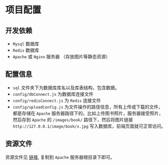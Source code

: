 # 项目配置

## 开发依赖

- `Mysql` 数据库
- `Redis` 数据库
- `Apache` 或 `Nginx` 服务器 （存放图片等静态资源）

## 配置信息

- `sql` 文件夹下为数据库库名以及库表结构，包含数据。
- `config/dbConnect.js` 为数据库连接文件
- `config/redisConnect.js` 为 `Redis` 连接文件
- `config/uploadConfig.js` 为文件操作的路径信息，所有上传或下载的文件，都是存储在 `Apache` 服务器路径下的。比如上传图书照片，服务器接受照片，然后存到 `Apache` 的 `/images/book/` 路径下，然后将图片链接 `http://127.0.0.1/image/book/x.jpg` 写入数据库，前端页面就可正常访问。

## 资源文件

资源文件见 [链接](https://github.com/pwx123/shop-store-management-server/tree/master/resource), 复制到 `Apache` 服务器根目录下即可。